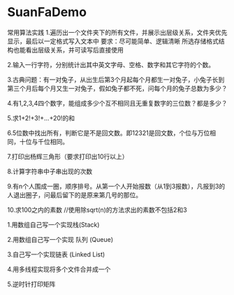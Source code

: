 # SuanFaDemo
常用算法实践
1.遍历出一个文件夹下的所有文件，并展示出层级关系，文件夹优先显示，最后以一定格式写入文本中
    要求：尽可能简单、逻辑清晰
           所选存储格式结构也能看出层级关系，并可读写后直接使用
           
2.输入一行字符，分别统计出其中英文字母、空格、数字和其它字符的个数。

3.古典问题：有一对兔子，从出生后第3个月起每个月都生一对兔子，小兔子长到第三个月后每个月又生一对兔子，假如兔子都不死，问每个月的兔子总数为多少？

4.有1,2,3,4四个数字，能组成多少个互不相同且无重复数字的三位数？都是多少？

5.求1+2!+3!+...+20!的和

6.5位数中找出所有，判断它是不是回文数。即12321是回文数，个位与万位相同，十位与千位相同。    

7.打印出杨辉三角形（要求打印出10行以上）

8.计算字符串中子串出现的次数   

9.有n个人围成一圈，顺序排号。从第一个人开始报数（从1到3报数），凡报到3的人退出圈子，问最后留下的是原来第几号的那位。 

10.求100之内的素数    //使用除sqrt(n)的方法求出的素数不包括2和3 


1.用数组自己写一个实现栈(Stack)

2.用数组自己写一个实现 队列 (Queue)

3.自己写一个实现链表 (Linked List)

4.用多线程实现将多个文件合并成一个

5.逆时针打印矩阵 

